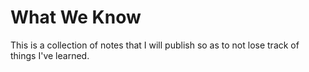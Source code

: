 # What We Know

This is a collection of notes that I will publish so as to not lose track of things I've learned. 
